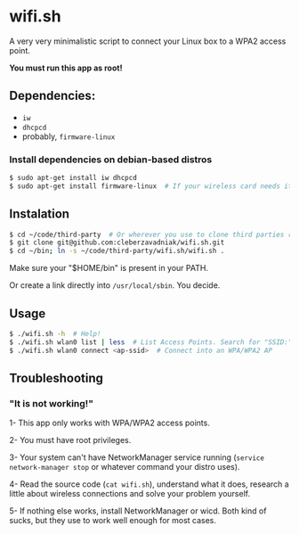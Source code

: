 # wifi.sh

A very very minimalistic script to connect your Linux box to a WPA2 access
point.

**You must run this app as root!**

## Dependencies:

* `iw`
* `dhcpcd`
* probably, `firmware-linux`

### Install dependencies on debian-based distros

```bash
$ sudo apt-get install iw dhcpcd
$ sudo apt-get install firmware-linux  # If your wireless card needs it.
```

## Instalation

```bash
$ cd ~/code/third-party  # Or wherever you use to clone third parties repositories.
$ git clone git@github.com:cleberzavadniak/wifi.sh.git
$ cd ~/bin; ln -s ~/code/third-party/wifi.sh/wifi.sh .
```

Make sure your "$HOME/bin" is present in your PATH.

Or create a link directly into `/usr/local/sbin`. You decide.

## Usage

```bash
$ ./wifi.sh -h  # Help!
$ ./wifi.sh wlan0 list | less  # List Access Points. Search for "SSID:"
$ ./wifi.sh wlan0 connect <ap-ssid>  # Connect into an WPA/WPA2 AP
```


## Troubleshooting

### "It is not working!"

1- This app only works with WPA/WPA2 access points.

2- You must have root privileges.

3- Your system can't have NetworkManager service running (`service
network-manager stop` or whatever command your distro uses).

4- Read the source code (`cat wifi.sh`), understand what it does, research
a little about wireless connections and solve your problem yourself.

5- If nothing else works, install NetworkManager or wicd. Both kind of
sucks, but they use to work well enough for most cases.
